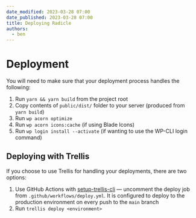 ```yaml
---
date_modified: 2023-03-28 07:00
date_published: 2023-03-28 07:00
title: Deploying Radicle
authors:
  - ben
---
```


# Deployment

You will need to make sure that your deployment process handles the following:

1. Run `yarn && yarn build` from the project root
1. Copy contents of `public/dist/` folder to your server (produced from `yarn build`)
1. Run `wp acorn optimize`
1. Run `wp acorn icons:cache` (if using Blade Icons)
1. Run `wp login install --activate` (if wanting to use the WP-CLI login command)

## Deploying with Trellis

If you choose to use Trellis for handling your deployments, there are two options:

1. Use GitHub Actions with [setup-trellis-cli](https://github.com/roots/setup-trellis-cli) — uncomment the deploy job from `.github/workflows/deploy.yml`. It is configured to deploy to the production environment on every push to the `main` branch
1. Run `trellis deploy <environment>`
